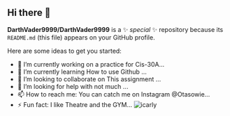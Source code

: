 ## Hi there 👋

**DarthVader9999/DarthVader9999** is a ✨ _special_ ✨ repository because its `README.md` (this file) appears on your GitHub profile.

Here are some ideas to get you started:

- 🔭 I’m currently working on a practice for Cis-30A...
- 🌱 I’m currently learning How to use Github ...
- 👯 I’m looking to collaborate on This assignment ...
- 🤔 I’m looking for help with not much  ...
- 📫 How to reach me: You can catch me on Instagram @Otasowie...
- ⚡ Fun fact: I like Theatre and the GYM...
![icarly](https://github.com/user-attachments/assets/732a2c46-3450-48f9-ae85-16ba1b4e6207) 


 
